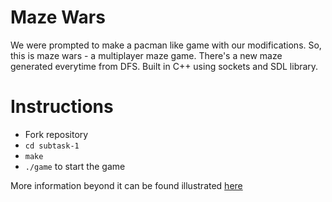 # Maze Wars
We were prompted to make a pacman like game with our modifications. So, this is maze wars - a multiplayer maze game. There's a new maze generated everytime from DFS. Built in C++ using sockets and SDL library. 

# Instructions
- Fork repository
- ```cd subtask-1```
- ```make```
- ```./game``` to start the game

More information beyond it can be found illustrated [here](https://github.com/divyankachaudhari/COP290-second/blob/master/Subtask-1/COP290-Task2-Subtask1.pdf)
